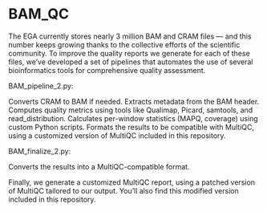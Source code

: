 # BAM_QC

The EGA currently stores nearly 3 million BAM and CRAM files — and this number keeps growing thanks to the collective efforts of the scientific community. To improve the quality reports we generate for each of these files, we’ve developed a set of pipelines that automates the use of several bioinformatics tools for comprehensive quality assessment.

BAM_pipeline_2.py:

Converts CRAM to BAM if needed.
Extracts metadata from the BAM header.
Computes quality metrics using tools like Qualimap, Picard, samtools, and read_distribution.
Calculates per-window statistics (MAPQ, coverage) using custom Python scripts.
Formats the results to be compatible with MultiQC, using a customized version of MultiQC included in this repository.

BAM_finalize_2.py: 

Converts the results into a MultiQC-compatible format.

Finally, we generate a customized MultiQC report, using a patched version of MultiQC tailored to our output. You’ll also find this modified version included in this repository.
